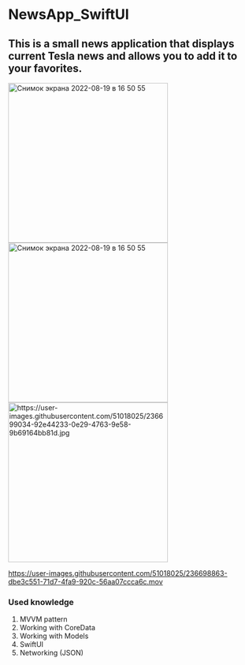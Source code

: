 # NewsApp_SwiftUI 

## This is a small news application that displays current Tesla news and allows you to add it to your favorites.

<img width="324" alt="Снимок экрана 2022-08-19 в 16 50 55" src="https://user-images.githubusercontent.com/51018025/236699019-85bdcf77-7e86-430d-a8ee-14b55c9da4be.jpg">
<img width="324" alt="Снимок экрана 2022-08-19 в 16 50 55" src="https://user-images.githubusercontent.com/51018025/236699024-75f339a3-34ce-4020-abf1-008c4550aea6.jpg">
<img width="324" alt="https://user-images.githubusercontent.com/51018025/236699034-92e44233-0e29-4763-9e58-9b69164bb81d.jpg">


https://user-images.githubusercontent.com/51018025/236698863-dbe3c551-71d7-4fa9-920c-56aa07ccca6c.mov





### Used knowledge
1. MVVM pattern
2. Working with CoreData
3. Working with Models
4. SwiftUI
5. Networking (JSON)
